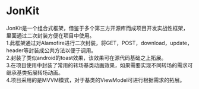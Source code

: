 # JonKit
JonKit是一个组合式框架，借鉴于多个第三方开源库而成项目开发实战性框架，里面通过二次封装方便在项目中使用。         
	1.此框架通过对Alamofire进行二次封装，将GET，POST，download，update，header等封装成公共方法以便于调用。    
   	2.封装了类似android的toast效果，该效果可在源代码基础之上拓展。     
	3.在项目使用中封装了常用的转场基类动画效果，如果需要实现不同转场的需求可继承基类拓展转场动画。      
	4.项目采用的是MVVM模式，对于基类的ViewModel可进行根据需求的拓展。

